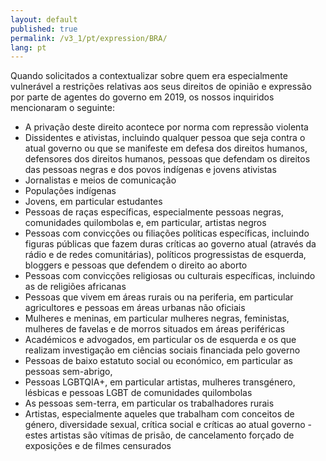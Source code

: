 ```yaml
---
layout: default
published: true
permalink: /v3_1/pt/expression/BRA/
lang: pt
---
```


Quando solicitados a contextualizar sobre quem era especialmente vulnerável a restrições relativas aos seus direitos de opinião e expressão por parte de agentes do governo em 2019, os nossos inquiridos mencionaram o seguinte:

-	A privação deste direito acontece por norma com repressão violenta
-	Dissidentes e ativistas, incluindo qualquer pessoa que seja contra o atual governo ou que se manifeste em defesa dos direitos humanos, defensores dos direitos humanos, pessoas que defendam os direitos das pessoas negras e dos povos indígenas e jovens ativistas
-	Jornalistas e meios de comunicação
-	Populações indígenas
-	Jovens, em particular estudantes
-	Pessoas de raças específicas, especialmente pessoas negras, comunidades quilombolas e, em particular, artistas negros
-	Pessoas com convicções ou filiações políticas específicas, incluindo figuras públicas que fazem duras críticas ao governo atual (através da rádio e de redes comunitárias), políticos progressistas de esquerda, bloggers e pessoas que defendem o direito ao aborto
-	Pessoas com convicções religiosas ou culturais específicas, incluindo as de religiões africanas
-	Pessoas que vivem em áreas rurais ou na periferia, em particular agricultores e pessoas em áreas urbanas não oficiais
-	Mulheres e meninas, em particular mulheres negras, feministas, mulheres de favelas e de morros situados em áreas periféricas
-	Académicos e advogados, em particular os de esquerda e os que realizam investigação em ciências sociais financiada pelo governo
-	Pessoas de baixo estatuto social ou económico, em particular as pessoas sem-abrigo,
-	Pessoas LGBTQIA+, em particular artistas, mulheres transgénero, lésbicas e pessoas LGBT de comunidades quilombolas
-	As pessoas sem-terra, em particular os trabalhadores rurais
-	Artistas, especialmente aqueles que trabalham com conceitos de género, diversidade sexual, crítica social e críticas ao atual governo - estes artistas são vítimas de prisão, de cancelamento forçado de exposições e de filmes censurados

